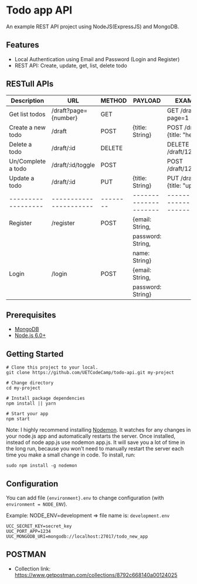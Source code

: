 # Todo app API

An example REST API project using NodeJS(ExpressJS) and MongoDB.

## Features

- Local Authentication using Email and Password (Login and Register)
- REST API: Create, update, get, list, delete todo

## RESTull APIs
|Description       | URL                  | METHOD | PAYLOAD             |    EXAMPLES                       |
|------------------|----------------------|--------|---------------------|-----------------------------------|
|Get list todos    | /draft?page={number} | GET    |                     |GET /draft?page=1                  |
|Create a new todo | /draft               | POST   | {title: String}     |POST /draft data: {title: "hello"} |
|Delete a todo     | /draft/:id           | DELETE |                     |DELETE /draft/123                  |
|Un/Complete a todo| /draft/:id/toggle    | POST   |                     |POST /draft/123/toggle             |
|Update a todo     | /draft/:id           | PUT    | {title: String}     |PUT /draft data: {title: "update"} |
|------------------|----------------------|--------|---------------------|-----------------------------------|
|Register          | /register            | POST   | {email: String,     |                                   |
|                  |                      |        |  password: String,  |                                   |
|                  |                      |        |  name: String}      |                                   |
|Login             | /login               | POST   | {email: String,     |                                   |
|                  |                      |        | password: String}   |                                   |

## Prerequisites
- [MongoDB](https://www.mongodb.org/downloads)
- [Node.js 6.0+](http://nodejs.org)


## Getting Started

```
# Clone this project to your local.
git clone https://github.com/UETCodeCamp/todo-api.git my-project

# Change directory
cd my-project

# Install package dependencies
npm install || yarn

# Start your app
npm start

```
Note: I highly recommend installing [Nodemon](https://github.com/remy/nodemon). It watches for any changes in your node.js app and automatically restarts the server. Once installed, instead of node app.js use nodemon app.js. It will save you a lot of time in the long run, because you won't need to manually restart the server each time you make a small change in code.
To install, run:

`sudo npm install -g nodemon`

## Configuration
You can add file `{environment}.env` to change configuration (with `environment = NODE_ENV`).

Example: NODE_ENV=development => file name is: `development.env`
```
UCC_SECRET_KEY=secret_key
UUC_PORT_APP=1234
UUC_MONGODB_URI=mongodb://localhost:27017/todo_new_app
```

## POSTMAN

- Collection link:
https://www.getpostman.com/collections/8792c668140a00124025